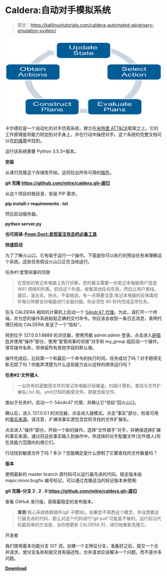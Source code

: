 # Caldera:自动对手模拟系统

> 原文：<https://kalilinuxtutorials.com/caldera-automated-adversary-emulation-system/>

[![Caldera : An Automated Adversary Emulation System](img//41afb4141b405444b31bb6f84c0d263d.png "Caldera : An Automated Adversary Emulation System")](https://1.bp.blogspot.com/-jRhlu2DuKtQ/XTBMzCyHBqI/AAAAAAAABaA/XaGM_MjWXsg7tv5ZI0HYlRW2V33H-KTtQCLcBGAs/s1600/Caldera%25281%2529.png)

卡尔德拉是一个自动化的对手仿真系统，建立在[米特里 ATT&CK](https://attack.mitre.org/)框架之上。它的工作原理是将能力附加到对手身上，并在行动中操控对手。这个系统的完整文档可以在[的维基](https://github.com/mitre/caldera/wiki)中找到。

运行该系统需要 Python 3.5.3+版本。

**安装**

从递归克隆这个存储库开始。这将拉出所有可用的[插件](https://github.com/mitre/caldera/wiki/What-is-a-plugin%3F)。

**git 克隆 https://github.com/mitre/caldera.git–递归**

从这个项目的根目录，安装 PIP 需求。

**pip install-r requirements . txt**

然后启动服务器。

**python server.py**

**也可阅读-[Pown Duct:发现盲注攻击的必备工具](https://kalilinuxtutorials.com/pown-duct-blind-injection-attacks/)**

**快速启动**

为了了解火山口，它有助于运行一个操作。下面是你可以执行的预设任务来理解这个系统。这些任务假设火山口正在当地运行。

任务#1:爱管闲事的邻居

> 在受损的笔记本电脑上执行侦察。您的雇主需要一份笔记本电脑用户首选 WIFI 网络的列表。抓住这个列表，收集其他任何东西，然后让用户离线。最后，滚出去。快点。不留痕迹。有一点需要注意:笔记本电脑的反病毒软件每分钟都会对电脑进行全面扫描。你必须在 60 秒内完成这项任务。

在与 CALDERA 相同的计算机上启动一个 [54ndc47 代理](https://github.com/mitre/caldera/wiki/Plugin:-sandcat)。为此，请打开一个终端，并为您的操作系统粘贴正确的交付命令。你应该会收到一条日志消息，表明代理已经向 CALDERA 发送了一个“信标”。

转到位于 127.0.0.1:8888 的浏览器，使用凭据 admin:admin 登录。点击进入[链插件](https://github.com/mitre/caldera/wiki/Plugin:-chain)并使用“操作”部分，使用“爱管闲事的邻居”对手和 my_group 组启动一个操作。填写操作名称，但保留所有其他字段的默认值。

操作完成后，比较第一个和最后一个命令的执行时间。任务成功了吗？对手跑得无影无踪了吗？你能弄清楚为什么这些能力会以这样的顺序运行吗？

**任务#2:文件猎人**

> 一台存有机密敏感文件的笔记本电脑已经被盗。扫描计算机，查找与文件扩展名(.txt 和。yml)已知的敏感文件。那就去偷文件。

类似于任务#1，启动一个 54ndc47 代理，并确认它“信标”回火山口。

确认后，进入 127.0.0.1 的浏览器，点击进入链模式。点击“事实”部分，检查可用的[事实来源](https://github.com/mitre/caldera/wiki/What-is-a-fact%3F)。请注意，*扩展名*事实源包含您将寻找的文件扩展名。

点击进入“操作”部分，开始一个新的操作。选择“文件猎手”对手，并确保选择扩展的事实来源。通过将这些事实输入到操作中，所选择的对手配置文件(文件猎人)将在其能力范围内利用它们。

行动找到敏感文件了吗？多少？您能确定是什么控制了它要查找的文件数量吗？

**版本**

使用最新的 master branch 源代码可以运行最先进的代码。稳定版本由 major.minor.bugfix 编号标记，可以通过克隆适当的标记版本来使用:

**git 克隆–分支 2 . 2 . 0 https://github.com/mitre/caldera.git–递归**

查看 GitHub 发行版，获取最稳定的发布版本。

> **重要**:核心系统依赖插件(git 子模块)。如果您不熟悉这个概念，并且想要运行最先进的代码，那么对这个代码进行“git pull”可能是不够的。运行前沿代码最简单的方法是，当你想更新 CALDERA 时，递归地重新克隆它。

开发者

我们使用基本功能分支 GIT 流。创建一个主特征分支，准备好之后，提交一个合并请求。使分支名称和提交具有描述性。合并请求应该解决一个问题，而不是许多问题。

[**Download**](https://github.com/mitre/caldera)